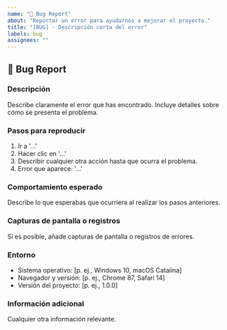 ```yaml
---
name: "🐛 Bug Report"
about: "Reportar un error para ayudarnos a mejorar el proyecto."
title: "[BUG] - Descripción corta del error"
labels: bug
assignees: ""
---
```

## 🐛 Bug Report
### Descripción
Describe claramente el error que has encontrado. Incluye detalles sobre cómo se presenta el problema.
### Pasos para reproducir
1. Ir a '...'
2. Hacer clic en '...'
3. Describir cualquier otra acción hasta que ocurra el problema.
4. Error que aparece: '...'
### Comportamiento esperado
Describe lo que esperabas que ocurriera al realizar los pasos anteriores.
### Capturas de pantalla o registros
Si es posible, añade capturas de pantalla o registros de errores.
### Entorno
- Sistema operativo: [p. ej., Windows 10, macOS Catalina]
- Navegador y versión: [p. ej., Chrome 87, Safari 14]
- Versión del proyecto: [p. ej., 1.0.0]
### Información adicional
Cualquier otra información relevante.